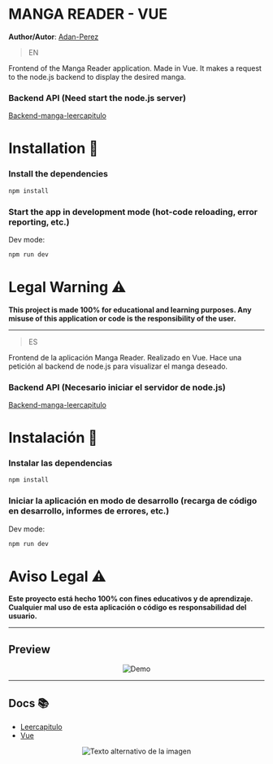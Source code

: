 # MANGA READER - VUE
**Author/Autor**: [Adan-Perez](https://github.com/Adan-Perez)

> EN

Frontend of the Manga Reader application. Made in Vue. It makes a request to the node.js backend to display the desired manga.

### Backend API (Need start the node.js server)
[Backend-manga-leercapitulo](https://github.com/Adan-Perez/Backend-manga-leercapitulo)

# Installation 🚀

### Install the dependencies

```bash
npm install
```

### Start the app in development mode (hot-code reloading, error reporting, etc.)

Dev mode:

```bash
npm run dev
```

# Legal Warning ⚠

**This project is made 100% for educational and learning purposes. Any misuse of this application or code is the responsibility of the user.**

---

> ES

Frontend de la aplicación Manga  Reader. Realizado en Vue. Hace una petición al backend de node.js para visualizar el manga deseado.

### Backend API (Necesario iniciar el servidor de node.js)
[Backend-manga-leercapitulo](https://github.com/Adan-Perez/Backend-manga-leercapitulo)

# Instalación 🚀

### Instalar las dependencias

```bash
npm install
```

### Iniciar la aplicación en modo de desarrollo (recarga de código en desarrollo, informes de errores, etc.)

Dev mode:

```bash
npm run dev
```

# Aviso Legal ⚠

**Este proyecto está hecho 100% con fines educativos y de aprendizaje. Cualquier mal uso de esta aplicación o código es responsabilidad del usuario.**

---

## Preview

<p align="center">
    <img src="https://i.imgur.com/6TSABLu.gif" alt="Demo">
</p>

---

## Docs 📚

-   [Leercapitulo](https://www.leercapitulo.com/)
-   [Vue](https://vuejs.org/)

<p align="center" 
    style="width: 100%; height: 100%;"
>
  <img src="https://storage.googleapis.com/sticker-prod/Wren242GEdiHYWm6ZGJp/5.png" alt="Texto alternativo de la imagen">
</p>
